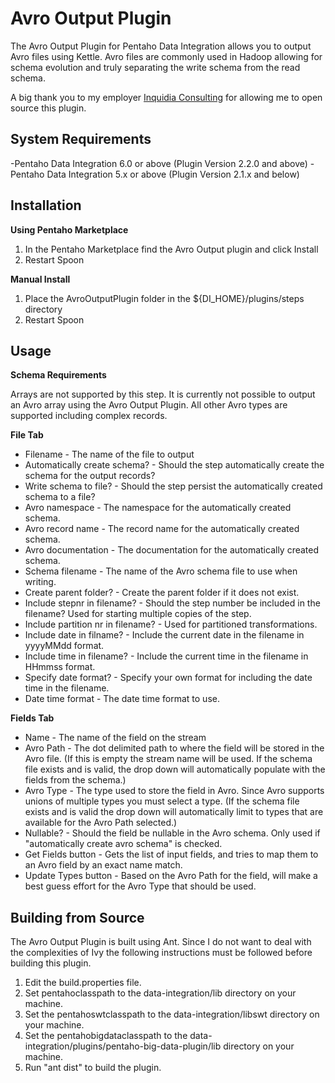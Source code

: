 Avro Output Plugin
===

The Avro Output Plugin for Pentaho Data Integration allows you to output Avro files using Kettle.  Avro files are commonly used in Hadoop allowing for schema evolution and truly separating the write schema from the read schema.

A big thank you to my employer [Inquidia Consulting](www.inquidia.com) for allowing me to open source this plugin.

System Requirements
---
-Pentaho Data Integration 6.0 or above (Plugin Version 2.2.0 and above)
-Pentaho Data Integration 5.x or above (Plugin Version 2.1.x and below)

Installation
---
**Using Pentaho Marketplace**

1. In the Pentaho Marketplace find the Avro Output plugin and click Install
2. Restart Spoon

**Manual Install**

1. Place the AvroOutputPlugin folder in the ${DI\_HOME}/plugins/steps directory
2. Restart Spoon

Usage
---
**Schema Requirements**

Arrays are not supported by this step.  It is currently not possible to output an Avro array using the Avro Output Plugin.  All other Avro types are supported including complex records.

**File Tab**
* Filename - The name of the file to output
* Automatically create schema? - Should the step automatically create the schema for the output records?
* Write schema to file? - Should the step persist the automatically created schema to a file?
* Avro namespace - The namespace for the automatically created schema.
* Avro record name - The record name for the automatically created schema.
* Avro documentation - The documentation for the automatically created schema.
* Schema filename - The name of the Avro schema file to use when writing.
* Create parent folder? - Create the parent folder if it does not exist.
* Include stepnr in filename? - Should the step number be included in the filename?  Used for starting multiple copies of the step.
* Include partition nr in filename? - Used for partitioned transformations.
* Include date in filname? - Include the current date in the filename in yyyyMMdd format.
* Include time in filename? - Include the current time in the filename in HHmmss format.
* Specify date format? - Specify your own format for including the date time in the filename.
* Date time format - The date time format to use.

**Fields Tab**
* Name - The name of the field on the stream
* Avro Path - The dot delimited path to where the field will be stored in the Avro file.  (If this is empty the stream name will be used.  If the schema file exists and is valid, the drop down will automatically populate with the fields from the schema.)
* Avro Type - The type used to store the field in Avro.  Since Avro supports unions of multiple types you must select a type.  (If the schema file exists and is valid the drop down will automatically limit to types that are available for the Avro Path selected.)
* Nullable? - Should the field be nullable in the Avro schema.  Only used if "automatically create avro schema" is checked.
* Get Fields button - Gets the list of input fields, and tries to map them to an Avro field by an exact name match.
* Update Types button - Based on the Avro Path for the field, will make a best guess effort for the Avro Type that should be used.

Building from Source
---
The Avro Output Plugin is built using Ant.  Since I do not want to deal with the complexities of Ivy the following instructions must be followed before building this plugin.

1. Edit the build.properties file.
2. Set pentahoclasspath to the data-integration/lib directory on your machine.
3. Set the pentahoswtclasspath to the data-integration/libswt directory on your machine.
4. Set the pentahobigdataclasspath to the data-integration/plugins/pentaho-big-data-plugin/lib directory on your machine.
5. Run "ant dist" to build the plugin.
